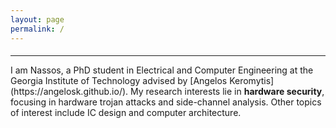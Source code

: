 ```yaml
---
layout: page
permalink: /
---
```


<h4></h4>
<hr>
I am Nassos, a PhD student in Electrical and Computer Engineering at the Georgia Institute of Technology advised by [Angelos Keromytis](https://angelosk.github.io/). 
My research interests lie in <span class="underline"><b>hardware security</b></span>, focusing in hardware trojan attacks and side-channel analysis.
Other topics of interest include IC design and computer architecture.

<!---
#### Select publications 

{% assign selected = site.data.research.pubs | where: "selected", true %}
{% for pub in selected %}
{% if pub.image %}
{% include image.html url=pub.image caption="" height="100px" align=thumbnail %}
{% endif %}
[**{{pub.title}}**]({% if pub.internal %}{{pub.url | prepend: site.baseurl}}{% else %}{{pub.url}}{% endif %})<br />
{{pub.author}}<br />
*{{pub.conference}}* *{{pub.year}}*
<br>
{% if pub.media %}&nbsp;{% for article in pub.media %}[[{{article.name}}]({{article.url}}){:target="_blank" .sublinks}]{% endfor %}<br>{% endif %}
{% if pub.note %} {{pub.note}}
{% endif %}
{% endfor %}
-->
